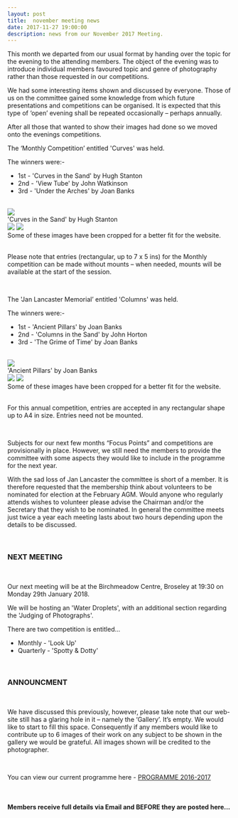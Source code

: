 ```yaml
---
layout: post
title:  november meeting news
date: 2017-11-27 19:00:00
description: news from our November 2017 Meeting.
---
```


This month we departed from our usual format by handing over the topic for the evening to the attending members. The object of the evening was to introduce individual members favoured topic and genre of photography rather than those requested in our competitions. 

We had some interesting items shown and discussed by everyone. Those of us on the committee gained some knowledge from which future presentations and competitions can be organised. It is expected that this type of ‘open’ evening shall be repeated occasionally – perhaps annually.

After all those that wanted to show their images had done so we moved onto the evenings competitions.

The ‘Monthly Competition’ entitled 'Curves' was held.

The winners were:-

<ul>
	<li>1st - 'Curves in the Sand' by Hugh Stanton</li>
	<li>2nd - 'View Tube' by John Watkinson</li>
	<li>3rd - 'Under the Arches' by Joan Banks</li>
</ul>

<br>

<div class="img_row">
	<img class="col three" src="{{ site.baseurl }}/assets/img/Curves_In_The_Sand.jpg">
</div>
<div class="col three caption">
	'Curves in the Sand' by Hugh Stanton
</div>

<div class="img_row">
	<img class="col two" src="{{ site.baseurl }}/assets/img/View_Tube.jpg">
	<img class="col one" src="{{ site.baseurl }}/assets/img/Underneath_The_Arches_2.jpg">
</div>
<div class="col three caption">
	Some of these images have been cropped for a better fit for the website.
</div>

<br>

Please note that entries (rectangular, up to 7 x 5 ins) for the Monthly competition can be made without mounts – when needed, mounts will be available at the start of the session. 

<br>

The 'Jan Lancaster Memorial’ entitled 'Columns' was held.

The winners were:-

<ul>
	<li>1st - 'Ancient Pillars'  by Joan Banks</li>
	<li>2nd - 'Columns in the Sand' by John Horton</li>
	<li>3rd - 'The Grime of Time' by Joan Banks</li>
</ul>

<br>

<div class="img_row">
	<img class="col three" src="{{ site.baseurl }}/assets/img/Ancient_Pillars.jpg">
</div>
<div class="col three caption">
	'Ancient Pillars' by Joan Banks
</div>

<div class="img_row">
	<img class="col two" src="{{ site.baseurl }}/assets/img/Columns_In_The_Sand.jpg">
	<img class="col one" src="{{ site.baseurl }}/assets/img/The_Grime_Of_Time.jpg">
</div>
<div class="col three caption">
	Some of these images have been cropped for a better fit for the website.
</div>

<br>

For this annual competition, entries are accepted in any rectangular shape up to A4 in size. Entries need not be mounted.

<br>

Subjects for our next few months “Focus Points” and competitions are provisionally in place. However, we still need the members to provide the committee with some aspects they would like to include in the programme for the next year.

With the sad loss of Jan Lancaster the committee is short of a member. It is therefore requested that the membership think about volunteers to be nominated for election at the February AGM. Would anyone who regularly attends wishes to volunteer please advise the Chairman and/or the Secretary that they wish to be nominated. In general the committee meets just twice a year each meeting lasts about two hours depending upon the details to be discussed.

<br>

### NEXT MEETING
<br>

Our next meeting will be at the Birchmeadow Centre, Broseley at 19:30 on Monday 29th January 2018. 

We will be hosting an 'Water Droplets', with an additional section regarding the 'Judging of Photographs'.

There are two competition is entitled...
<ul>
<li>Monthly - 'Look Up'</li>
<li>Quarterly - 'Spotty &amp; Dotty'</li>
</ul>

<br>

### ANNOUNCMENT
<br>

We have discussed this previously, however, please take note that our web-site still has a glaring hole in it – namely the ‘Gallery’. It’s empty. We would like to start to fill this space. Consequently if any members would like to contribute up to 6 images of their work on any subject to be shown in the gallery we would be grateful. All images shown will be credited to the photographer. 

<br>

You can view our current programme here - <a href="{{ site.baseurl }}/programme/2016-09-01-Forward-Programme-2016-2017">PROGRAMME 2016-2017</a>

<br>

#### Members receive full details via Email and BEFORE they are posted here...

<br>